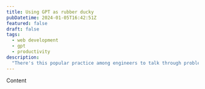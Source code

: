 ```yaml
---
title: Using GPT as rubber ducky
pubDatetime: 2024-01-05T16:42:51Z
featured: false
draft: false
tags:
  - web development
  - gpt
  - productivity
description:
  "There's this popular practice among engineers to talk through problems out loud. When there's nobody around (or you don't want to interrupt others), this practice calls for talking to a rubber duck toy. Well, I found a great rubber ducky in sparkling autocomplete AKA generative pre-trained transformers."
---
```


Content
